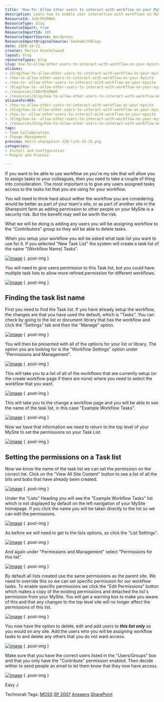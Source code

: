 ```yaml
---
title: 'How-To: Allow other users to interact with workflow on your MySite'
description: Learn how to enable user interaction with workflows on MySite. This guide covers permissions, task lists, and best practices for effective collaboration.
ResourceId: JUQrPR1RNmh
ResourceType: blog
ResourceImport: true
ResourceImportId: 185
ResourceImportSource: Wordpress
ResourceImportOriginalSource: GeeksWithBlogs
date: 2008-10-22
creator: Martin Hinshelwood
layout: blog
resourceTypes: blog
slug: how-to-allow-other-users-to-interact-with-workflow-on-your-mysite
aliases:
- /blog/how-to-allow-other-users-to-interact-with-workflow-on-your-mysite
- /how-to-allow-other-users-to-interact-with-workflow-on-your-mysite
- /how-to--allow-other-users-to-interact-with-workflow-on-your-mysite
- /blog/how-to--allow-other-users-to-interact-with-workflow-on-your-mysite
- /resources/JUQrPR1RNmh
- /resources/blog/how-to-allow-other-users-to-interact-with-workflow-on-your-mysite
aliasesFor404:
- /how-to-allow-other-users-to-interact-with-workflow-on-your-mysite
- /blog/how-to-allow-other-users-to-interact-with-workflow-on-your-mysite
- /how-to--allow-other-users-to-interact-with-workflow-on-your-mysite
- /blog/how-to--allow-other-users-to-interact-with-workflow-on-your-mysite
- /resources/blog/how-to-allow-other-users-to-interact-with-workflow-on-your-mysite
tags:
- Team Collaboration
- Change Management
preview: metro-sharepoint-128-link-15-15.png
categories:
- Install and Configuration
- People and Process

---
```

If you want to be able to use workflow on you're my site that will allow you to assign tasks to your colleagues, then you need to take a couple of thing into consideration. The most important is to give any users assigned tasks access to the tasks list that you are using for your workflow.

You will need to think hard about wither the workflow you are considering would be better as part of your team's site, or as part of another site in the Sharepoint farm as adding permission to other people on your MySite is a security risk. But the benefit may well be worth the risk.

What we will be doing is adding any users you will be assigning workflow to the "Contributors" group so they will be able to delete tasks.

When you setup your workflow you will be asked what task list you want to use for it. If you selected "New Task List" the system will create a task list of the name "\[Workflow Name\] Tasks".

[![image](images/HowToAllowotheruserstointeractwithworkfl_D4EB-image_thumb_13-5-5.png)](http://blog.hinshelwood.com/files/2011/05/GWB-WindowsLiveWriter-HowToAllowotheruserstointeractwithworkfl_D4EB-image_28.png)
{ .post-img }

You will need to give users permission to this Task list, but you could have multiple task lists to allow more refined permission for different workflows.

[![image](images/HowToAllowotheruserstointeractwithworkfl_D4EB-image_thumb_12-4-4.png)](http://blog.hinshelwood.com/files/2011/05/GWB-WindowsLiveWriter-HowToAllowotheruserstointeractwithworkfl_D4EB-image_26.png)
{ .post-img }

## Finding the task list name

First you need to find the Task list. If you have already setup the workflow, the changes are that you have used the default, which is "Tasks". You can check by going to the list or document library that has the workflow and click the "Settings" tab and then the "Manage" option.

[![image](images/HowToAllowotheruserstointeractwithworkfl_D4EB-image_thumb_11-3-3.png)](http://blog.hinshelwood.com/files/2011/05/GWB-WindowsLiveWriter-HowToAllowotheruserstointeractwithworkfl_D4EB-image_24.png)
{ .post-img }

You will then be presented with all of the options for your list or library. The option you are looking for is the "Workflow Settings" option under "Permissions and Management".

[![image](images/HowToAllowotheruserstointeractwithworkfl_D4EB-image_thumb_10-2-2.png)](http://blog.hinshelwood.com/files/2011/05/GWB-WindowsLiveWriter-HowToAllowotheruserstointeractwithworkfl_D4EB-image_22.png)
{ .post-img }

This will take you to a list of all of the workflows that are currently setup (or the create workflow page if there are none) where you need to select the workflow that you want.

[![image](images/HowToAllowotheruserstointeractwithworkfl_D4EB-image_thumb_9-13-13.png)](http://blog.hinshelwood.com/files/2011/05/GWB-WindowsLiveWriter-HowToAllowotheruserstointeractwithworkfl_D4EB-image_20.png)
{ .post-img }

This will take you to the change a workflow page and you will be able to see the name of the task list, in this case "Example Workflow Tasks".

[![image](images/HowToAllowotheruserstointeractwithworkfl_D4EB-image_thumb_8-12-12.png)](http://blog.hinshelwood.com/files/2011/05/GWB-WindowsLiveWriter-HowToAllowotheruserstointeractwithworkfl_D4EB-image_18.png)
{ .post-img }

Now we have that information we need to return to the top level of your MySite to set the permissions on your Task List.

[![image](images/HowToAllowotheruserstointeractwithworkfl_D4EB-image_thumb_7-11-11.png)](http://blog.hinshelwood.com/files/2011/05/GWB-WindowsLiveWriter-HowToAllowotheruserstointeractwithworkfl_D4EB-image_16.png)
{ .post-img }

## Setting the permissions on a Task list

Now we know the name of the task list we can set the permission on the correct list. Click on the "View All Site Content" button to see a list of all the bits and bobs that have already been created.

[![image](images/HowToAllowotheruserstointeractwithworkfl_D4EB-image_thumb_6-10-10.png)](http://blog.hinshelwood.com/files/2011/05/GWB-WindowsLiveWriter-HowToAllowotheruserstointeractwithworkfl_D4EB-image_14.png)
{ .post-img }

Under the "Lists" Heading you will see the "Example Workflow Tasks" list which is not displayed by default on the left navigation of your MySite homepage. If you click the name you will be taken directly to the list so we can edit the permissions.

[![image](images/HowToAllowotheruserstointeractwithworkfl_D4EB-image_thumb_5-9-9.png)](http://blog.hinshelwood.com/files/2011/05/GWB-WindowsLiveWriter-HowToAllowotheruserstointeractwithworkfl_D4EB-image_12.png)
{ .post-img }

As before we will need to get to the lists options, so click the "List Settings".

[![image](images/HowToAllowotheruserstointeractwithworkfl_D4EB-image_thumb_4-8-8.png)](http://blog.hinshelwood.com/files/2011/05/GWB-WindowsLiveWriter-HowToAllowotheruserstointeractwithworkfl_D4EB-image_10.png)
{ .post-img }

And again under "Permissions and Management" select "Permissions for this list".

[![image](images/HowToAllowotheruserstointeractwithworkfl_D4EB-image_thumb_3-7-7.png)](http://blog.hinshelwood.com/files/2011/05/GWB-WindowsLiveWriter-HowToAllowotheruserstointeractwithworkfl_D4EB-image_8.png)
{ .post-img }

By default all lists created use the same permissions as the parent site. We need to override this so we can set specific permission for our workflow tasks. To enable specific permissions we click the "Edit Permissions" button which makes a copy of the existing permissions and detached the list's permission from your MySite. You will get a warning box to make you aware of this and that any changes to the top level site will no longer affect the permissions of this list.

[![image](images/HowToAllowotheruserstointeractwithworkfl_D4EB-image_thumb_2-6-6.png)](http://blog.hinshelwood.com/files/2011/05/GWB-WindowsLiveWriter-HowToAllowotheruserstointeractwithworkfl_D4EB-image_6.png)
{ .post-img }

You now have the option to delete, edit and add users to **_this list only_** as you would on any site. Add the users who you will be assigning workflow tasks to and delete any others that you do not want access.

[![image](images/HowToAllowotheruserstointeractwithworkfl_D4EB-image_thumb_1-1-1.png)](http://blog.hinshelwood.com/files/2011/05/GWB-WindowsLiveWriter-HowToAllowotheruserstointeractwithworkfl_D4EB-image_4.png)
{ .post-img }

Make sure that you have the correct users listed in the "Users/Groups" box and that you only have the "Contribute" permission enabled. Then decide wither to send people an email to let them know that they now have access.

[![image](images/HowToAllowotheruserstointeractwithworkfl_D4EB-image_thumb-14-14.png)](http://blog.hinshelwood.com/files/2011/05/GWB-WindowsLiveWriter-HowToAllowotheruserstointeractwithworkfl_D4EB-image_2.png)
{ .post-img }

Easy J

Technorati Tags: [MOSS](http://technorati.com/tags/MOSS) [SP 2007](http://technorati.com/tags/SP+2007) [Answers](http://technorati.com/tags/Answers) [SharePoint](http://technorati.com/tags/SharePoint)
